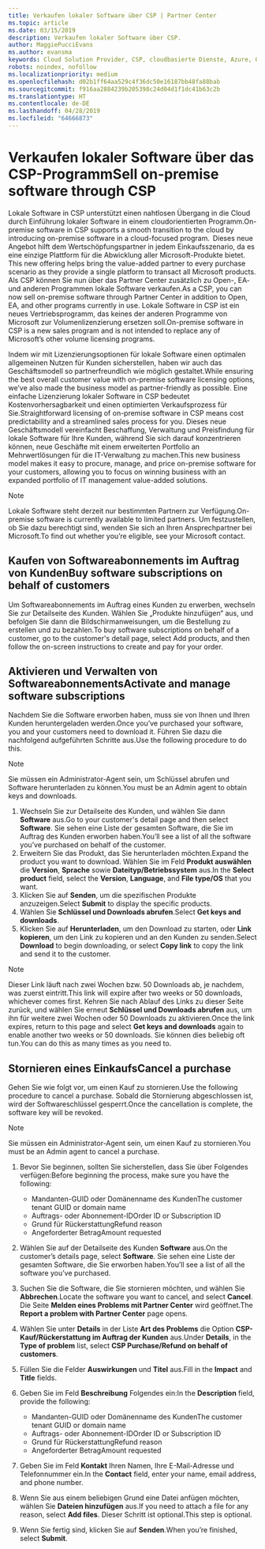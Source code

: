 ```yaml
---
title: Verkaufen lokaler Software über CSP | Partner Center
ms.topic: article
ms.date: 03/15/2019
description: Verkaufen lokaler Software über CSP.
author: MaggiePucciEvans
ms.author: evansma
keywords: Cloud Solution Provider, CSP, cloudbasierte Dienste, Azure, Office 365, Dynamics, CSP-Partner im CSP, direkte Partner, direkter CSP-Partner, indirekter CSP-Händler, direkter CSP, indirekter CSP, direktes Modell, indirektes Modell, indirekter Händler, indirekter Anbieter, Anbieter, Verteiler, Cloud Solution Provider-Programm
robots: noindex, nofollow
ms.localizationpriority: medium
ms.openlocfilehash: d02b1ff64aa529c4f36dc50e16187bb48fa88bab
ms.sourcegitcommit: f916aa2884239b205398c24d04d1f1dc41b63c2b
ms.translationtype: HT
ms.contentlocale: de-DE
ms.lasthandoff: 04/28/2019
ms.locfileid: "64666873"
---
```

# <a name="sell-on-premise-software-through-csp"></a><span data-ttu-id="a420c-104">Verkaufen lokaler Software über das CSP-Programm</span><span class="sxs-lookup"><span data-stu-id="a420c-104">Sell on-premise software through CSP</span></span>

<span data-ttu-id="a420c-105">Lokale Software in CSP unterstützt einen nahtlosen Übergang in die Cloud durch Einführung lokaler Software in einem cloudorientierten Programm.</span><span class="sxs-lookup"><span data-stu-id="a420c-105">On-premise software in CSP supports a smooth transition to the cloud by introducing on-premise software in a cloud-focused program.</span></span><span data-ttu-id="a420c-106">  Dieses neue Angebot hilft dem Wertschöpfungspartner in jedem Einkaufsszenario, da es eine einzige Plattform für die Abwicklung aller Microsoft-Produkte bietet.</span><span class="sxs-lookup"><span data-stu-id="a420c-106">  This new offering helps bring the value-added partner to every purchase scenario as they provide a single platform to transact all Microsoft products.</span></span> <span data-ttu-id="a420c-107">Als CSP können Sie nun über das Partner Center zusätzlich zu Open-, EA- und anderen Programmen lokale Software verkaufen.</span><span class="sxs-lookup"><span data-stu-id="a420c-107">As a CSP, you can now sell on-premise software through Partner Center in addition to Open, EA, and other programs currently in use.</span></span> <span data-ttu-id="a420c-108">Lokale Software in CSP ist ein neues Vertriebsprogramm, das keines der anderen Programme von Microsoft zur Volumenlizenzierung ersetzen soll.</span><span class="sxs-lookup"><span data-stu-id="a420c-108">On-premise software in CSP is a new sales program and is not intended to replace any of Microsoft’s other volume licensing programs.</span></span> 
 
<span data-ttu-id="a420c-109">Indem wir mit Lizenzierungsoptionen für lokale Software einen optimalen allgemeinen Nutzen für Kunden sicherstellen, haben wir auch das Geschäftsmodell so partnerfreundlich wie möglich gestaltet.</span><span class="sxs-lookup"><span data-stu-id="a420c-109">While ensuring the best overall customer value with on-premise software licensing options, we’ve also made the business model as partner-friendly as possible.</span></span> <span data-ttu-id="a420c-110">Eine einfache Lizenzierung lokaler Software in CSP bedeutet Kostenvorhersagbarkeit und einen optimierten Verkaufsprozess für Sie.</span><span class="sxs-lookup"><span data-stu-id="a420c-110">Straightforward licensing of on-premise software in CSP means cost predictability and a streamlined sales process for you.</span></span> <span data-ttu-id="a420c-111">Dieses neue Geschäftsmodell vereinfacht Beschaffung, Verwaltung und Preisfindung für lokale Software für Ihre Kunden, während Sie sich darauf konzentrieren können, neue Geschäfte mit einem erweiterten Portfolio an Mehrwertlösungen für die IT-Verwaltung zu machen.</span><span class="sxs-lookup"><span data-stu-id="a420c-111">This new business model makes it easy to procure, manage, and price on-premise software for your customers, allowing you to focus on winning business with an expanded portfolio of IT management value-added solutions.</span></span> 

>[!NOTE]
><span data-ttu-id="a420c-112">Lokale Software steht derzeit nur bestimmten Partnern zur Verfügung.</span><span class="sxs-lookup"><span data-stu-id="a420c-112">On-premise software is currently available to limited partners.</span></span> <span data-ttu-id="a420c-113">Um festzustellen, ob Sie dazu berechtigt sind, wenden Sie sich an Ihren Ansprechpartner bei Microsoft.</span><span class="sxs-lookup"><span data-stu-id="a420c-113">To find out whether you’re eligible, see your Microsoft contact.</span></span> 


## <a name="buy-software-subscriptions-on-behalf-of-customers"></a><span data-ttu-id="a420c-114">Kaufen von Softwareabonnements im Auftrag von Kunden</span><span class="sxs-lookup"><span data-stu-id="a420c-114">Buy software subscriptions on behalf of customers</span></span>

<span data-ttu-id="a420c-115">Um Softwareabonnements im Auftrag eines Kunden zu erwerben, wechseln Sie zur Detailseite des Kunden. Wählen Sie „Produkte hinzufügen“ aus, und befolgen Sie dann die Bildschirmanweisungen, um die Bestellung zu erstellen und zu bezahlen.</span><span class="sxs-lookup"><span data-stu-id="a420c-115">To buy software subscriptions on behalf of a customer, go to the customer's detail page, select Add products, and then follow the on-screen instructions to create and pay for your order.</span></span>

## <a name="activate-and-manage-software-subscriptions"></a><span data-ttu-id="a420c-116">Aktivieren und Verwalten von Softwareabonnements</span><span class="sxs-lookup"><span data-stu-id="a420c-116">Activate and manage software subscriptions</span></span>

<span data-ttu-id="a420c-117">Nachdem Sie die Software erworben haben, muss sie von Ihnen und Ihren Kunden heruntergeladen werden.</span><span class="sxs-lookup"><span data-stu-id="a420c-117">Once you’ve purchased your software, you and your customers need to download it.</span></span> <span data-ttu-id="a420c-118">Führen Sie dazu die nachfolgend aufgeführten Schritte aus.</span><span class="sxs-lookup"><span data-stu-id="a420c-118">Use the following procedure to do this.</span></span> 

>[!NOTE]
><span data-ttu-id="a420c-119">Sie müssen ein Administrator-Agent sein, um Schlüssel abrufen und Software herunterladen zu können.</span><span class="sxs-lookup"><span data-stu-id="a420c-119">You must be an Admin agent to obtain keys and downloads.</span></span> 

1. <span data-ttu-id="a420c-120">Wechseln Sie zur Detailseite des Kunden, und wählen Sie dann **Software** aus.</span><span class="sxs-lookup"><span data-stu-id="a420c-120">Go to your customer's detail page and then select **Software**.</span></span> <span data-ttu-id="a420c-121">Sie sehen eine Liste der gesamten Software, die Sie im Auftrag des Kunden erworben haben.</span><span class="sxs-lookup"><span data-stu-id="a420c-121">You’ll see a list of all the software you’ve purchased on behalf of the customer.</span></span> 
2.  <span data-ttu-id="a420c-122">Erweitern Sie das Produkt, das Sie herunterladen möchten.</span><span class="sxs-lookup"><span data-stu-id="a420c-122">Expand the product you want to download.</span></span> <span data-ttu-id="a420c-123">Wählen Sie im Feld **Produkt auswählen** die **Version**, **Sprache** sowie **Dateityp/Betriebssystem** aus.</span><span class="sxs-lookup"><span data-stu-id="a420c-123">In the **Select product** field, select the **Version**, **Language**, and **File type/OS** that you want.</span></span> 
3.  <span data-ttu-id="a420c-124">Klicken Sie auf **Senden**, um die spezifischen Produkte anzuzeigen.</span><span class="sxs-lookup"><span data-stu-id="a420c-124">Select **Submit** to display the specific products.</span></span> 
4.  <span data-ttu-id="a420c-125">Wählen Sie **Schlüssel und Downloads abrufen**.</span><span class="sxs-lookup"><span data-stu-id="a420c-125">Select **Get keys and downloads**.</span></span> 
5.  <span data-ttu-id="a420c-126">Klicken Sie auf **Herunterladen**, um den Download zu starten, oder **Link kopieren**, um den Link zu kopieren und an den Kunden zu senden.</span><span class="sxs-lookup"><span data-stu-id="a420c-126">Select **Download** to begin downloading, or select **Copy link** to copy the link and send it to the customer.</span></span> 

>[!NOTE]
><span data-ttu-id="a420c-127">Dieser Link läuft nach zwei Wochen bzw. 50 Downloads ab, je nachdem, was zuerst eintritt.</span><span class="sxs-lookup"><span data-stu-id="a420c-127">This link will expire after two weeks or 50 downloads, whichever comes first.</span></span> <span data-ttu-id="a420c-128">Kehren Sie nach Ablauf des Links zu dieser Seite zurück, und wählen Sie erneut **Schlüssel und Downloads abrufen** aus, um ihn für weitere zwei Wochen oder 50 Downloads zu aktivieren.</span><span class="sxs-lookup"><span data-stu-id="a420c-128">Once the link expires, return to this page and select **Get keys and downloads** again to enable another two weeks or 50 downloads.</span></span> <span data-ttu-id="a420c-129">Sie können dies beliebig oft tun.</span><span class="sxs-lookup"><span data-stu-id="a420c-129">You can do this as many times as you need to.</span></span> 


## <a name="cancel-a-purchase"></a><span data-ttu-id="a420c-130">Stornieren eines Einkaufs</span><span class="sxs-lookup"><span data-stu-id="a420c-130">Cancel a purchase</span></span>
<span data-ttu-id="a420c-131">Gehen Sie wie folgt vor, um einen Kauf zu stornieren.</span><span class="sxs-lookup"><span data-stu-id="a420c-131">Use the following procedure to cancel a purchase.</span></span> <span data-ttu-id="a420c-132">Sobald die Stornierung abgeschlossen ist, wird der Softwareschlüssel gesperrt.</span><span class="sxs-lookup"><span data-stu-id="a420c-132">Once the cancellation is complete, the software key will be revoked.</span></span> 

>[!NOTE]
><span data-ttu-id="a420c-133">Sie müssen ein Administrator-Agent sein, um einen Kauf zu stornieren.</span><span class="sxs-lookup"><span data-stu-id="a420c-133">You must be an Admin agent to cancel a purchase.</span></span> 

1.  <span data-ttu-id="a420c-134">Bevor Sie beginnen, sollten Sie sicherstellen, dass Sie über Folgendes verfügen:</span><span class="sxs-lookup"><span data-stu-id="a420c-134">Before beginning the process, make sure you have the following:</span></span> 
    -   <span data-ttu-id="a420c-135">Mandanten-GUID oder Domänenname des Kunden</span><span class="sxs-lookup"><span data-stu-id="a420c-135">The customer tenant GUID or domain name</span></span>
    -   <span data-ttu-id="a420c-136">Auftrags- oder Abonnement-ID</span><span class="sxs-lookup"><span data-stu-id="a420c-136">Order ID or Subscription ID</span></span>
    -   <span data-ttu-id="a420c-137">Grund für Rückerstattung</span><span class="sxs-lookup"><span data-stu-id="a420c-137">Refund reason</span></span>
    -   <span data-ttu-id="a420c-138">Angeforderter Betrag</span><span class="sxs-lookup"><span data-stu-id="a420c-138">Amount requested</span></span>

2.  <span data-ttu-id="a420c-139">Wählen Sie auf der Detailseite des Kunden **Software** aus.</span><span class="sxs-lookup"><span data-stu-id="a420c-139">On the customer’s details page, select **Software**.</span></span> <span data-ttu-id="a420c-140">Sie sehen eine Liste der gesamten Software, die Sie erworben haben.</span><span class="sxs-lookup"><span data-stu-id="a420c-140">You’ll see a list of all the software you’ve purchased.</span></span> 

3.  <span data-ttu-id="a420c-141">Suchen Sie die Software, die Sie stornieren möchten, und wählen Sie **Abbrechen**.</span><span class="sxs-lookup"><span data-stu-id="a420c-141">Locate the software you want to cancel, and select **Cancel**.</span></span> <span data-ttu-id="a420c-142">Die Seite **Melden eines Problems mit Partner Center** wird geöffnet.</span><span class="sxs-lookup"><span data-stu-id="a420c-142">The **Report a problem with Partner Center** page opens.</span></span> 

4.  <span data-ttu-id="a420c-143">Wählen Sie unter **Details** in der Liste **Art des Problems** die Option **CSP-Kauf/Rückerstattung im Auftrag der Kunden** aus.</span><span class="sxs-lookup"><span data-stu-id="a420c-143">Under **Details**, in the **Type of problem** list, select **CSP Purchase/Refund on behalf of customers**.</span></span>

5.  <span data-ttu-id="a420c-144">Füllen Sie die Felder **Auswirkungen** und **Titel** aus.</span><span class="sxs-lookup"><span data-stu-id="a420c-144">Fill in the **Impact** and **Title** fields.</span></span> 

6.  <span data-ttu-id="a420c-145">Geben Sie im Feld **Beschreibung** Folgendes ein:</span><span class="sxs-lookup"><span data-stu-id="a420c-145">In the **Description** field, provide the following:</span></span> 
    -   <span data-ttu-id="a420c-146">Mandanten-GUID oder Domänenname des Kunden</span><span class="sxs-lookup"><span data-stu-id="a420c-146">The customer tenant GUID or domain name</span></span>
    -   <span data-ttu-id="a420c-147">Auftrags- oder Abonnement-ID</span><span class="sxs-lookup"><span data-stu-id="a420c-147">Order ID or Subscription ID</span></span>
    -   <span data-ttu-id="a420c-148">Grund für Rückerstattung</span><span class="sxs-lookup"><span data-stu-id="a420c-148">Refund reason</span></span>
    -   <span data-ttu-id="a420c-149">Angeforderter Betrag</span><span class="sxs-lookup"><span data-stu-id="a420c-149">Amount requested</span></span>

7.  <span data-ttu-id="a420c-150">Geben Sie im Feld **Kontakt** Ihren Namen, Ihre E-Mail-Adresse und Telefonnummer ein.</span><span class="sxs-lookup"><span data-stu-id="a420c-150">In the **Contact** field, enter your name, email address, and phone number.</span></span> 

8.  <span data-ttu-id="a420c-151">Wenn Sie aus einem beliebigen Grund eine Datei anfügen möchten, wählen Sie **Dateien hinzufügen** aus.</span><span class="sxs-lookup"><span data-stu-id="a420c-151">If you need to attach a file for any reason, select **Add files**.</span></span> <span data-ttu-id="a420c-152">Dieser Schritt ist optional.</span><span class="sxs-lookup"><span data-stu-id="a420c-152">This step is optional.</span></span> 

9.  <span data-ttu-id="a420c-153">Wenn Sie fertig sind, klicken Sie auf **Senden**.</span><span class="sxs-lookup"><span data-stu-id="a420c-153">When you’re finished, select **Submit**.</span></span>
